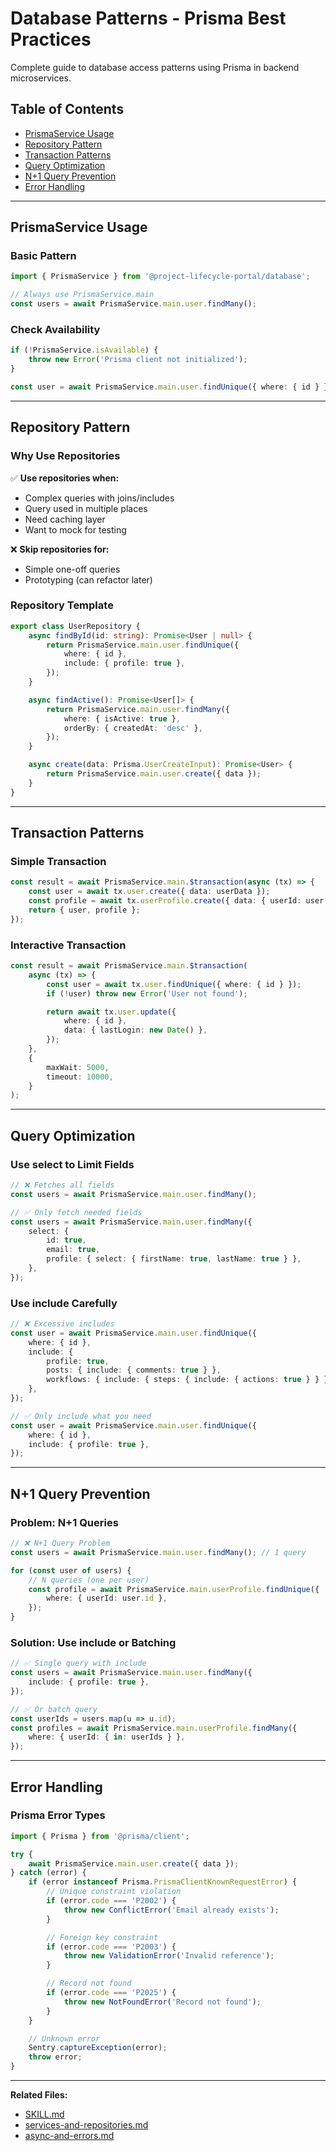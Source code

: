 # Database Patterns - Prisma Best Practices

Complete guide to database access patterns using Prisma in backend microservices.

## Table of Contents

- [PrismaService Usage](#prismaservice-usage)
- [Repository Pattern](#repository-pattern)
- [Transaction Patterns](#transaction-patterns)
- [Query Optimization](#query-optimization)
- [N+1 Query Prevention](#n1-query-prevention)
- [Error Handling](#error-handling)

---

## PrismaService Usage

### Basic Pattern

```typescript
import { PrismaService } from '@project-lifecycle-portal/database';

// Always use PrismaService.main
const users = await PrismaService.main.user.findMany();
```

### Check Availability

```typescript
if (!PrismaService.isAvailable) {
    throw new Error('Prisma client not initialized');
}

const user = await PrismaService.main.user.findUnique({ where: { id } });
```

---

## Repository Pattern

### Why Use Repositories

✅ **Use repositories when:**
- Complex queries with joins/includes
- Query used in multiple places
- Need caching layer
- Want to mock for testing

❌ **Skip repositories for:**
- Simple one-off queries
- Prototyping (can refactor later)

### Repository Template

```typescript
export class UserRepository {
    async findById(id: string): Promise<User | null> {
        return PrismaService.main.user.findUnique({
            where: { id },
            include: { profile: true },
        });
    }

    async findActive(): Promise<User[]> {
        return PrismaService.main.user.findMany({
            where: { isActive: true },
            orderBy: { createdAt: 'desc' },
        });
    }

    async create(data: Prisma.UserCreateInput): Promise<User> {
        return PrismaService.main.user.create({ data });
    }
}
```

---

## Transaction Patterns

### Simple Transaction

```typescript
const result = await PrismaService.main.$transaction(async (tx) => {
    const user = await tx.user.create({ data: userData });
    const profile = await tx.userProfile.create({ data: { userId: user.id } });
    return { user, profile };
});
```

### Interactive Transaction

```typescript
const result = await PrismaService.main.$transaction(
    async (tx) => {
        const user = await tx.user.findUnique({ where: { id } });
        if (!user) throw new Error('User not found');

        return await tx.user.update({
            where: { id },
            data: { lastLogin: new Date() },
        });
    },
    {
        maxWait: 5000,
        timeout: 10000,
    }
);
```

---

## Query Optimization

### Use select to Limit Fields

```typescript
// ❌ Fetches all fields
const users = await PrismaService.main.user.findMany();

// ✅ Only fetch needed fields
const users = await PrismaService.main.user.findMany({
    select: {
        id: true,
        email: true,
        profile: { select: { firstName: true, lastName: true } },
    },
});
```

### Use include Carefully

```typescript
// ❌ Excessive includes
const user = await PrismaService.main.user.findUnique({
    where: { id },
    include: {
        profile: true,
        posts: { include: { comments: true } },
        workflows: { include: { steps: { include: { actions: true } } } },
    },
});

// ✅ Only include what you need
const user = await PrismaService.main.user.findUnique({
    where: { id },
    include: { profile: true },
});
```

---

## N+1 Query Prevention

### Problem: N+1 Queries

```typescript
// ❌ N+1 Query Problem
const users = await PrismaService.main.user.findMany(); // 1 query

for (const user of users) {
    // N queries (one per user)
    const profile = await PrismaService.main.userProfile.findUnique({
        where: { userId: user.id },
    });
}
```

### Solution: Use include or Batching

```typescript
// ✅ Single query with include
const users = await PrismaService.main.user.findMany({
    include: { profile: true },
});

// ✅ Or batch query
const userIds = users.map(u => u.id);
const profiles = await PrismaService.main.userProfile.findMany({
    where: { userId: { in: userIds } },
});
```

---

## Error Handling

### Prisma Error Types

```typescript
import { Prisma } from '@prisma/client';

try {
    await PrismaService.main.user.create({ data });
} catch (error) {
    if (error instanceof Prisma.PrismaClientKnownRequestError) {
        // Unique constraint violation
        if (error.code === 'P2002') {
            throw new ConflictError('Email already exists');
        }

        // Foreign key constraint
        if (error.code === 'P2003') {
            throw new ValidationError('Invalid reference');
        }

        // Record not found
        if (error.code === 'P2025') {
            throw new NotFoundError('Record not found');
        }
    }

    // Unknown error
    Sentry.captureException(error);
    throw error;
}
```

---

**Related Files:**
- [SKILL.md](SKILL.md)
- [services-and-repositories.md](services-and-repositories.md)
- [async-and-errors.md](async-and-errors.md)
